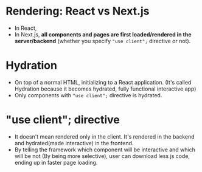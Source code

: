 # Rendering: React vs Next.js

- In React,
- In Next.js, **all components and pages are first loaded/rendered in the server/backend** (whether you specify `"use client";` directive or not).

# Hydration

- On top of a normal HTML, initializing to a React application. (It's called Hydration because it becomes hydrated, fully functional interactive app)
- Only components with `"use client";` directive is hydrated.

# "use client"; directive

- It doesn't mean rendered only in the client.
  It's rendered in the backend and hydrated(made interactive) in the frontend.
- By telling the framework which component will be interactive and which will be not (By being more selective), user can download less js code, ending up in faster page loading.

